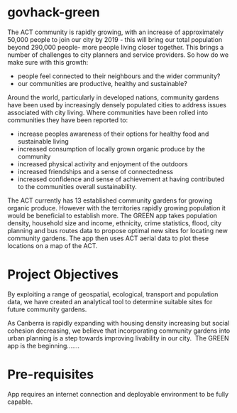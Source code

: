 # govhack-green

The ACT community is rapidly growing, with an increase of approximately 50,000 people to join our city by 2019 - this will bring our total population beyond 290,000 people- more people living closer together. This brings a number of challenges to city planners and service providers. So how do we make sure with this growth:
 * people feel connected to their neighbours and the wider community?
 * our communities are productive, healthy and sustainable?
 
 Around the world, particularly in developed nations, community gardens have been used by increasingly densely populated cities to address issues associated with city living. Where communities have been rolled into communities they have been reported to:
 * increase peoples awareness of their options for healthy food and sustainable living
 * increased consumption of locally grown organic produce by the community
 * increased physical activity and enjoyment of the outdoors
 * increased friendships and a sense of connectedness
 * increased confidence and sense of achievement at having contributed to the communities overall sustainability.

The ACT currently has 13 established community gardens for growing organic produce. However with the territories rapidly growing population it would be beneficial to establish more. The GREEN app takes population density, household size and income, ethnicity, crime statistics, flood, city planning and bus routes data to propose optimal new sites for locating new community gardens. The app then uses ACT aerial data to plot these locations on a map of the ACT. 

# Project Objectives

By exploiting a range of geospatial, ecological, transport and population data, we have created an analytical tool to determine suitable sites for future community gardens.
 
As Canberra is rapidly expanding with housing density increasing but social cohesion decreasing, we believe that incorporating community gardens into urban planning is a step towards improving livability in our city.
​
The GREEN app is the beginning.......

# Pre-requisites 

App requires an internet connection and deployable environment to be fully capable.